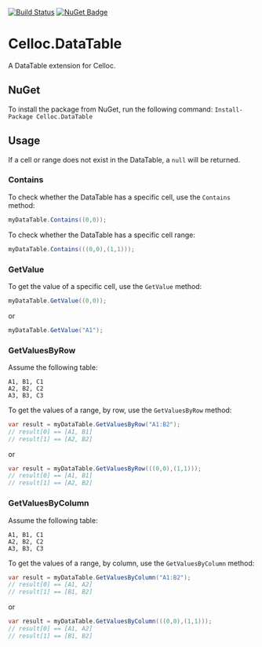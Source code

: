 [![Build Status](https://travis-ci.org/sduplooy/Celloc.DataTable.svg?branch=master)](https://travis-ci.org/sduplooy/Celloc.DataTable)
[![NuGet Badge](https://buildstats.info/nuget/Celloc.DataTable)](https://www.nuget.org/packages/Celloc.DataTable/)

# Celloc.DataTable
A DataTable extension for Celloc.

## NuGet
To install the package from NuGet, run the following command:
`Install-Package Celloc.DataTable`

## Usage
If a cell or range does not exist in the DataTable, a `null` will be returned.

### Contains
To check whether the DataTable has a specific cell, use the `Contains` method:

```C#
myDataTable.Contains((0,0));
```

To check whether the DataTable has a specific cell range:
```C#
myDataTable.Contains(((0,0),(1,1)));
```

### GetValue
To get the value of a specific cell, use the `GetValue` method:
```C#
myDataTable.GetValue((0,0));
```
or
```C#
myDataTable.GetValue("A1");
```

### GetValuesByRow
Assume the following table:
```
A1, B1, C1
A2, B2, C2
A3, B3, C3
```
To get the values of a range, by row, use the `GetValuesByRow` method:
```C#
var result = myDataTable.GetValuesByRow("A1:B2");
// result[0] == [A1, B1]
// result[1] == [A2, B2]
```
or
```C#
var result = myDataTable.GetValuesByRow(((0,0),(1,1)));
// result[0] == [A1, B1]
// result[1] == [A2, B2]

```
### GetValuesByColumn
Assume the following table:
```
A1, B1, C1
A2, B2, C2
A3, B3, C3
```
To get the values of a range, by column, use the `GetValuesByColumn` method:
```C#
var result = myDataTable.GetValuesByColumn("A1:B2");
// result[0] == [A1, A2]
// result[1] == [B1, B2]
```
or
```C#
var result = myDataTable.GetValuesByColumn(((0,0),(1,1)));
// result[0] == [A1, A2]
// result[1] == [B1, B2]
```
